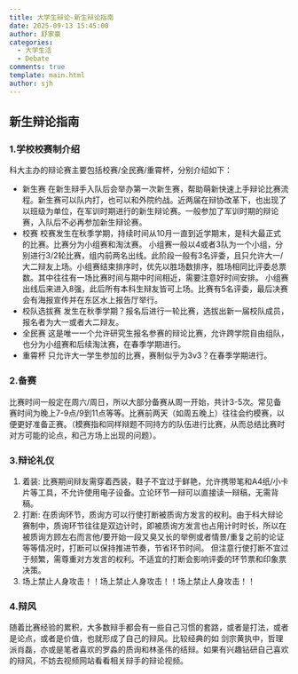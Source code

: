 ```yaml
---
title: 大学生辩论-新生辩论指南
date: 2025-09-13 15:45:00
author: 舒家豪
categories:
  - 大学生活
  - Debate
comments: true
template: main.html
author: sjh
---
```

## 新生辩论指南

### 1.学校校赛制介绍
科大主办的辩论赛主要包括校赛/全民赛/重霄杯，分别介绍如下：
 
* 新生赛
在新生辩手入队后会举办第一次新生赛，帮助萌新快速上手辩论比赛流程。新生赛可以队内打，也可以和外院约战。近两届在辩协改革下，也出现了以班级为单位，在军训时期进行的新生辩论赛。一般参加了军训时期的辩论赛，入队后不必再参加新生辩论赛。
* 校赛
校赛发生在秋季学期，持续时间从10月一直到近学期末，是科大最正式的比赛。比赛分为小组赛和淘汰赛。
小组赛一般以4或者3队为一个小组，分别进行3/2轮比赛，组内前两名出线。此阶段一般有3名评委，且只允许大一/大二辩友上场。小组赛结束排序时，优先以胜场数排序，胜场相同比评委总票数。其中往往有一场比赛时间与期中时间相近，需要注意好时间安排。
小组赛出线后来进入8强，此后所有本科生辩友皆可上场。比赛有5名评委，最后决赛会有海报宣传并在东区水上报告厅举行。
* 校队选拔赛
发生在秋季学期？报名后进行一轮比赛，选拔出新一届校队成员，报名者为大一或者大二辩友。
* 全民赛
这是唯一一个允许研究生报名参赛的辩论比赛，允许跨学院自由组队，也分为小组赛和后续淘汰赛，在春季学期进行。
* 重霄杯
只允许大一学生参加的比赛，赛制似乎为3v3？在春季学期进行。

### 2.备赛
比赛时间一般定在周六/周日，所以大部分备赛从周一开始，共计3-5次。常见备赛时间为晚上7-9点/9到11点等等。比赛前两天（如周五晚上）往往会约模赛，以便更好准备正赛。（模赛指和同样辩题不同持方的队伍进行比赛，从而总结比赛时对方可能的论点，和己方场上出现的问题）。
### 3.辩论礼仪
   1. 着装:
比赛期间辩友需穿着西装，鞋子不宜过于鲜艳，允许携带笔和A4纸/小卡片等工具，不允许使用电子设备。立论环节一辩可以直接读一辩稿，无需背稿。
   2. 打断:
  在质询环节，质询方可以行使打断被质询方发言的权利。由于科大辩论赛制中，质询环节往往是双边计时，即被质询方发言也占用计时时长，所以在被质询方顾左右而言他/要开始一段又臭又长的举例或者情景/重复之前的论证等等情况时，打断可以保持推进节奏，节省环节时间。
但注意行使打断不宜过于频繁，需尊重对方发言的权利。不适宜的打断会影响评委的环节票和印象票决策。
  3. 场上禁止人身攻击！！场上禁止人身攻击！！场上禁止人身攻击！！
    
### 4.辩风  
随着比赛经验的累积，大多数辩手都会有一些自己习惯的套路，或者是打法，或者是论点，或者是价值，也就形成了自己的辩风。比较经典的如 剑宗黄执中，哲理派肖磊，亦或是笔者喜欢的罗淼的质询和林圣伟的结辩。如果有兴趣钻研自己喜欢的辩风，不妨去视频网站看看相关辩手的辩论视频。